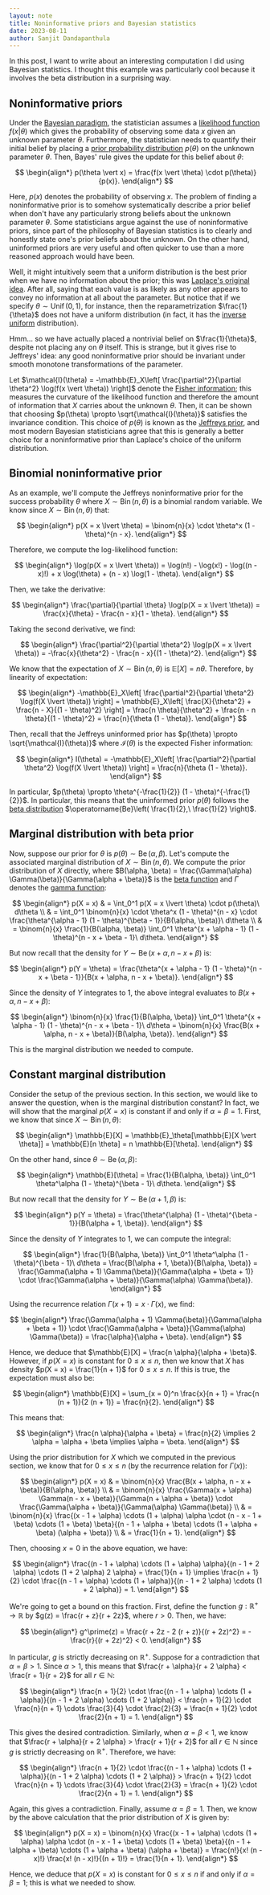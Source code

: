 ```yaml
---
layout: note
title: Noninformative priors and Bayesian statistics
date: 2023-08-11
author: Sanjit Dandapanthula
---
```


In this post, I want to write about an interesting computation I did using Bayesian statistics. I thought this example was particularly cool because it involves the beta distribution in a surprising way.

## Noninformative priors

Under the [Bayesian paradigm](https://en.wikipedia.org/wiki/Bayesian_statistics), the statistician assumes a [likelihood function](https://en.wikipedia.org/wiki/Likelihood_function) $f(x \vert \theta)$ which gives the probability of observing some data $x$ given an unknown parameter $\theta$. Furthermore, the statistician needs to quantify their initial belief by placing a [prior probability distribution](https://en.wikipedia.org/wiki/Prior_probability) $p(\theta)$ on the unknown parameter $\theta$. Then, Bayes' rule gives the update for this belief about $\theta$:

$$
\begin{align*}
    p(\theta \vert x) = \frac{f(x \vert \theta) \cdot p(\theta)}{p(x)}.
\end{align*}
$$

Here, $p(x)$ denotes the probability of observing $x$. The problem of finding a noninformative prior is to somehow systematically describe a prior belief when don't have any particularly strong beliefs about the unknown parameter $\theta$. Some statisticians argue against the use of noninformative priors, since part of the philosophy of Bayesian statistics is to clearly and honestly state one's prior beliefs about the unknown. On the other hand, uninformed priors are very useful and often quicker to use than a more reasoned approach would have been.

Well, it might intuitively seem that a uniform distribution is the best prior when we have no information about the prior; this was [Laplace's original idea](https://www2.stat.duke.edu/courses/Fall11/sta114/jeffreys.pdf). After all, saying that each value is as likely as any other appears to convey no information at all about the parameter. But notice that if we specify $\theta \sim \operatorname{Unif}(0, 1)$, for instance, then the reparametrization $\frac{1}{\theta}$ does not have a uniform distribution (in fact, it has the [inverse uniform](https://en.wikipedia.org/wiki/Inverse_distribution) distribution).

Hmm... so we have actually placed a nontrivial belief on $\frac{1}{\theta}$, despite not placing any on $\theta$ itself. This is strange, but it gives rise to Jeffreys' idea: any good noninformative prior should be invariant under smooth monotone transformations of the parameter.

Let $\mathcal{I}(\theta) = -\mathbb{E}_X\left[ \frac{\partial^2}{\partial \theta^2} \log(f(x \vert \theta)) \right]$ denote the [Fisher information](https://en.wikipedia.org/wiki/Fisher_information); this measures the curvature of the likelihood function and therefore the amount of information that $X$ carries about the unknown $\theta$. Then, it can be shown that choosing $p(\theta) \propto \sqrt{\mathcal{I}(\theta)}$ satisfies the invariance condition. This choice of $p(\theta)$ is known as the [Jeffreys prior](https://en.wikipedia.org/wiki/Jeffreys_prior), and most modern Bayesian statisticians agree that this is generally a better choice for a noninformative prior than Laplace's choice of the uniform distribution.

## Binomial noninformative prior

As an example, we'll compute the Jeffreys noninformative prior for the success probability $\theta$ where $X \sim \operatorname{Bin}(n, \theta)$ is a binomial random variable. We know since $X \sim \operatorname{Bin}(n, \theta)$ that:

$$
\begin{align*}
    p(X = x \lvert \theta) = \binom{n}{x} \cdot \theta^x (1 - \theta)^{n - x}.
\end{align*}
$$

Therefore, we compute the log-likelihood function:

$$
\begin{align*}
    \log(p(X = x \lvert \theta))
    = \log(n!) - \log(x!) - \log((n - x)!) + x \log(\theta) + (n - x) \log(1 - \theta).
\end{align*}
$$

Then, we take the derivative:

$$
\begin{align*}
    \frac{\partial}{\partial \theta} \log(p(X = x \lvert \theta))
    = \frac{x}{\theta} - \frac{n - x}{1 - \theta}.
\end{align*}
$$

Taking the second derivative, we find:

$$
\begin{align*}
    \frac{\partial^2}{\partial \theta^2} \log(p(X = x \lvert \theta))
    = -\frac{x}{\theta^2} - \frac{n - x}{(1 - \theta)^2}.
\end{align*}
$$

We know that the expectation of $X \sim \operatorname{Bin}(n, \theta)$ is $\mathbb{E}[X] = n \theta$. Therefore, by linearity of expectation:

$$
\begin{align*}
    -\mathbb{E}_X\left[ \frac{\partial^2}{\partial \theta^2} \log(f(X \lvert \theta)) \right]
    = \mathbb{E}_X\left[ \frac{X}{\theta^2} + \frac{n - X}{(1 - \theta)^2} \right]
    = \frac{n \theta}{\theta^2} + \frac{n - n \theta}{(1 - \theta)^2}
    = \frac{n}{\theta (1 - \theta)}.
\end{align*}
$$

Then, recall that the Jeffreys uninformed prior has $p(\theta) \propto \sqrt{\mathcal{I}(\theta)}$ where $\mathcal{I}(\theta)$ is the expected Fisher information:

$$
\begin{align*}
    I(\theta)
    = -\mathbb{E}_X\left[ \frac{\partial^2}{\partial \theta^2} \log(f(X \lvert \theta)) \right]
    = \frac{n}{\theta (1 - \theta)}.
\end{align*}
$$

In particular, $p(\theta) \propto \theta^{-\frac{1}{2}} (1 - \theta)^{-\frac{1}{2}}$. In particular, this means that the uninformed prior $p(\theta)$ follows the [beta distribution](https://en.wikipedia.org/wiki/Beta_distribution) $\operatorname{Be}\left( \frac{1}{2},\ \frac{1}{2} \right)$.

## Marginal distribution with beta prior

Now, suppose our prior for $\theta$ is $p(\theta) \sim \operatorname{Be}(\alpha, \beta)$. Let's compute the associated marginal distribution of $X \sim \operatorname{Bin}(n, \theta)$. We compute the prior distribution of $X$ directly, where $B(\alpha, \beta) = \frac{\Gamma(\alpha) \Gamma(\beta)}{\Gamma(\alpha + \beta)}$ is the [beta function](https://en.wikipedia.org/wiki/Beta_function) and $\Gamma$ denotes the [gamma function](https://en.wikipedia.org/wiki/Gamma_function):

$$
\begin{align*}
    p(X = x)
     & = \int_0^1 p(X = x \lvert \theta) \cdot p(\theta)\ d\theta                                                                                      \\
     & = \int_0^1 \binom{n}{x} \cdot \theta^x (1 - \theta)^{n - x} \cdot \frac{\theta^{\alpha - 1} (1 - \theta)^{\beta - 1}}{B(\alpha, \beta)}\ d\theta \\
     & = \binom{n}{x} \frac{1}{B(\alpha, \beta)} \int_0^1 \theta^{x + \alpha - 1} (1 - \theta)^{n - x + \beta - 1}\ d\theta.
\end{align*}
$$

But now recall that the density for $Y \sim \operatorname{Be}(x + \alpha, n - x + \beta)$ is:

$$
\begin{align*}
    p(Y = \theta) = \frac{\theta^{x + \alpha - 1} (1 - \theta)^{n - x + \beta - 1}}{B(x + \alpha, n - x + \beta)}.
\end{align*}
$$

Since the density of $Y$ integrates to 1, the above integral evaluates to $B(x + \alpha, n - x + \beta)$:

$$
\begin{align*}
    \binom{n}{x} \frac{1}{B(\alpha, \beta)} \int_0^1 \theta^{x + \alpha - 1} (1 - \theta)^{n - x + \beta - 1}\ d\theta
    = \binom{n}{x} \frac{B(x + \alpha, n - x + \beta)}{B(\alpha, \beta)}.
\end{align*}
$$

This is the marginal distribution we needed to compute.

## Constant marginal distribution

Consider the setup of the previous section. In this section, we would like to answer the question, when is the marginal distribution constant? In fact, we will show that the marginal $p(X = x)$ is constant if and only if $\alpha = \beta = 1$. First, we know that since $X \sim \operatorname{Bin}(n, \theta)$:

$$
\begin{align*}
    \mathbb{E}[X] = \mathbb{E}_\theta[\mathbb{E}[X \vert \theta]] = \mathbb{E}[n \theta] = n \mathbb{E}[\theta].
\end{align*}
$$

On the other hand, since $\theta \sim \operatorname{Be}(\alpha, \beta)$:

$$
\begin{align*}
    \mathbb{E}[\theta]
    = \frac{1}{B(\alpha, \beta)} \int_0^1 \theta^\alpha (1 - \theta)^{\beta - 1}\ d\theta.
\end{align*}
$$

But now recall that the density for $Y \sim \operatorname{Be}(\alpha + 1, \beta)$ is:

$$
\begin{align*}
    p(Y = \theta) = \frac{\theta^{\alpha} (1 - \theta)^{\beta - 1}}{B(\alpha + 1, \beta)}.
\end{align*}
$$

Since the density of $Y$ integrates to 1, we can compute the integral:

$$
\begin{align*}
    \frac{1}{B(\alpha, \beta)} \int_0^1 \theta^\alpha (1 - \theta)^{\beta - 1}\ d\theta
    = \frac{B(\alpha + 1, \beta)}{B(\alpha, \beta)}
    = \frac{\Gamma(\alpha + 1) \Gamma(\beta)}{\Gamma(\alpha + \beta + 1)} \cdot \frac{\Gamma(\alpha + \beta)}{\Gamma(\alpha) \Gamma(\beta)}.
\end{align*}
$$

Using the recurrence relation $\Gamma(x + 1) = x \cdot \Gamma(x)$, we find:

$$
\begin{align*}
    \frac{\Gamma(\alpha + 1) \Gamma(\beta)}{\Gamma(\alpha + \beta + 1)} \cdot \frac{\Gamma(\alpha + \beta)}{\Gamma(\alpha) \Gamma(\beta)}
    = \frac{\alpha}{\alpha + \beta}.
\end{align*}
$$

Hence, we deduce that $\mathbb{E}[X] = \frac{n \alpha}{\alpha + \beta}$. However, if $p(X = x)$ is constant for $0 \leq x \leq n$, then we know that $X$ has density $p(X = x) = \frac{1}{n + 1}$ for $0 \leq x \leq n$. If this is true, the expectation must also be:

$$
\begin{align*}
    \mathbb{E}[X]
    = \sum_{x = 0}^n \frac{x}{n + 1}
    = \frac{n (n + 1)}{2 (n + 1)}
    = \frac{n}{2}.
\end{align*}
$$

This means that:

$$
\begin{align*}
    \frac{n \alpha}{\alpha + \beta} = \frac{n}{2}
    \implies 2 \alpha = \alpha + \beta
    \implies \alpha = \beta.
\end{align*}
$$

Using the prior distribution for $X$ which we computed in the previous section, we know that for $0 \leq x \leq n$ (by the recurrence relation for $\Gamma(x)$):

$$
\begin{align*}
    p(X = x)
     & = \binom{n}{x} \frac{B(x + \alpha, n - x + \beta)}{B(\alpha, \beta)}                                                                                                                        \\
     & = \binom{n}{x} \frac{\Gamma(x + \alpha) \Gamma(n - x + \beta)}{\Gamma(n + \alpha + \beta)} \cdot \frac{\Gamma(\alpha + \beta)}{\Gamma(\alpha) \Gamma(\beta)}                                \\
     & = \binom{n}{x} \frac{(x - 1 + \alpha) \cdots (1 + \alpha) \alpha \cdot (n - x - 1 + \beta) \cdots (1 + \beta) \beta}{(n - 1 + \alpha + \beta) \cdots (1 + \alpha + \beta) (\alpha + \beta)} \\
     & = \frac{1}{n + 1}.
\end{align*}
$$

Then, choosing $x = 0$ in the above equation, we have:

$$
\begin{align*}
    \frac{(n - 1 + \alpha) \cdots (1 + \alpha) \alpha}{(n - 1 + 2 \alpha) \cdots (1 + 2 \alpha) 2 \alpha} = \frac{1}{n + 1}
    \implies \frac{n + 1}{2} \cdot \frac{(n - 1 + \alpha) \cdots (1 + \alpha)}{(n - 1 + 2 \alpha) \cdots (1 + 2 \alpha)} = 1.
\end{align*}
$$

We're going to get a bound on this fraction. First, define the function $g : \mathbb{R}^+ \to \mathbb{R}$ by $g(z) = \frac{r + z}{r + 2z}$, where $r > 0$. Then, we have:

$$
\begin{align*}
    g^\prime(z)
    = \frac{r + 2z - 2 (r + z)}{(r + 2z)^2}
    = -\frac{r}{(r + 2z)^2}
    < 0.
\end{align*}
$$

In particular, $g$ is strictly decreasing on $\mathbb{R}^+$. Suppose for a contradiction that $\alpha = \beta > 1$. Since $\alpha > 1$, this means that $\frac{r + \alpha}{r + 2 \alpha} < \frac{r + 1}{r + 2}$ for all $r \in \mathbb{N}$:

$$
\begin{align*}
    \frac{n + 1}{2} \cdot \frac{(n - 1 + \alpha) \cdots (1 + \alpha)}{(n - 1 + 2 \alpha) \cdots (1 + 2 \alpha)}
    < \frac{n + 1}{2} \cdot \frac{n}{n + 1} \cdots \frac{3}{4} \cdot \frac{2}{3}
    = \frac{n + 1}{2} \cdot \frac{2}{n + 1}
    = 1.
\end{align*}
$$

This gives the desired contradiction. Similarly, when $\alpha = \beta < 1$, we know that $\frac{r + \alpha}{r + 2 \alpha} > \frac{r + 1}{r + 2}$ for all $r \in \mathbb{N}$ since $g$ is strictly decreasing on $\mathbb{R}^+$. Therefore, we have:

$$
\begin{align*}
    \frac{n + 1}{2} \cdot \frac{(n - 1 + \alpha) \cdots (1 + \alpha)}{(n - 1 + 2 \alpha) \cdots (1 + 2 \alpha)}
    > \frac{n + 1}{2} \cdot \frac{n}{n + 1} \cdots \frac{3}{4} \cdot \frac{2}{3}
    = \frac{n + 1}{2} \cdot \frac{2}{n + 1}
    = 1.
\end{align*}
$$

Again, this gives a contradiction. Finally, assume $\alpha = \beta = 1$. Then, we know by the above calculation that the prior distribution of $X$ is given by:

$$
\begin{align*}
    p(X = x)
    = \binom{n}{x} \frac{(x - 1 + \alpha) \cdots (1 + \alpha) \alpha \cdot (n - x - 1 + \beta) \cdots (1 + \beta) \beta}{(n - 1 + \alpha + \beta) \cdots (1 + \alpha + \beta) (\alpha + \beta)}
    = \frac{n!}{x! (n - x)!} \frac{x! (n - x)!}{(n + 1)!}
    = \frac{1}{n + 1}.
\end{align*}
$$

Hence, we deduce that $p(X = x)$ is constant for $0 \leq x \leq n$ if and only if $\alpha = \beta = 1$; this is what we needed to show.
